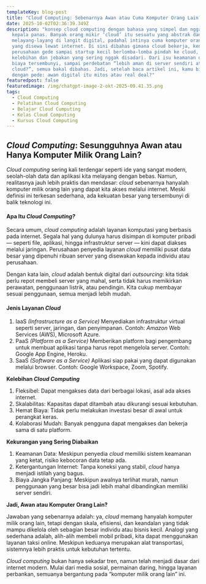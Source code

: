 ```yaml
---
templateKey: blog-post
title: "Cloud Computing: Sebenarnya Awan atau Cuma Komputer Orang Lain?"
date: 2025-10-02T02:36:39.349Z
description: "konsep cloud computing dengan bahasa yang simpel dan nggak bikin
  kepala panas. Banyak orang mikir ‘cloud’ itu sesuatu yang abstrak dan
  melayang-layang di langit digital, padahal intinya cuma komputer orang lain
  yang disewa lewat internet. Di sini dibahas gimana cloud bekerja, kenapa
  perusahaan gede sampai startup kecil berlomba-lomba pindah ke cloud, plus
  kelebihan dan jebakan yang sering nggak disadari. Dari isu keamanan data,
  biaya tersembunyi, sampai perdebatan “lebih aman di server sendiri atau di
  cloud?”, semua bakal dibahas. Jadi, setelah baca artikel ini, kamu bisa jawab
  dengan pede: awan digital itu mitos atau real deal?"
featuredpost: false
featuredimage: /img/chatgpt-image-2-okt-2025-09.41.35.png
tags:
  - Cloud Computing
  - Pelatihan Cloud Computing
  - Belajar Cloud Cumputing
  - Kelas Cloud Computing
  - Kursus Cloud Computing
---
```

## *Cloud Computing*: Sesungguhnya Awan atau Hanya Komputer Milik Orang Lain?

*Cloud computing* sering kali terdengar seperti ide yang sangat modern, seolah-olah data dan aplikasi kita melayang dengan bebas. Namun, realitasnya jauh lebih praktis dan mendasar: *cloud* sebenarnya hanyalah komputer milik orang lain yang dapat kita akses melalui internet. Meski definisi ini terkesan sederhana, ada kekuatan besar yang tersembunyi di balik teknologi ini.

#### Apa Itu *Cloud Computing?*

Secara umum, *cloud computing* adalah layanan komputasi yang berbasis pada internet. Segala hal yang dulunya harus disimpan di komputer pribadi — seperti file, aplikasi, hingga infrastruktur server — kini dapat diakses melalui jaringan. Perusahaan penyedia layanan *cloud* memiliki pusat data besar yang dipenuhi ribuan server yang disewakan kepada individu atau perusahaan.

Dengan kata lain, *cloud* adalah bentuk digital dari *outsourcing*: kita tidak perlu repot membeli server yang mahal, serta tidak harus memikirkan perawatan, penggunaan listrik, atau pendingin. Kita cukup membayar sesuai penggunaan, semua menjadi lebih mudah.

#### Jenis Layanan *Cloud*

1. IaaS *(Infrastructure as a Service)*
   Menyediakan infrastruktur virtual seperti server, jaringan, dan penyimpanan. Contoh: *Amazon* Web Services (AWS), Microsoft Azure.
2. PaaS *(Platform as a Service)*
   Memberikan platform bagi pengembang untuk membuat aplikasi tanpa harus repot mengelola server. Contoh: Google App Engine, Heroku.
3. SaaS *(Software as a Service)*
   Aplikasi siap pakai yang dapat digunakan melalui browser. Contoh: Google Workspace, Zoom, Spotify.

**Kelebihan *Cloud Computing***

1. Fleksibel: Dapat mengakses data dari berbagai lokasi, asal ada akses internet.
2. Skalabilitas: Kapasitas dapat ditambah atau dikurangi sesuai kebutuhan.
3. Hemat Biaya: Tidak perlu melakukan investasi besar di awal untuk perangkat keras.
4. Kolaborasi Mudah: Banyak pengguna dapat mengakses dan bekerja sama di satu platform.

**Kekurangan yang Sering Diabaikan**

1. Keamanan Data: Meskipun penyedia *cloud* memiliki sistem keamanan yang ketat, risiko kebocoran data tetap ada.
2. Ketergantungan Internet: Tanpa koneksi yang stabil, *cloud* hanya menjadi istilah yang bagus.
3. Biaya Jangka Panjang: Meskipun awalnya terlihat murah, namun penggunaan yang besar bisa jadi lebih mahal dibandingkan memiliki server sendiri.

**Jadi, Awan atau Komputer Orang Lain?**

Jawaban yang sebenarnya adalah: ya, *cloud* memang hanyalah komputer milik orang lain, tetapi dengan skala, efisiensi, dan keandalan yang tidak mampu dikelola oleh sebagian besar individu atau bisnis kecil. Analogi yang sederhana adalah, alih-alih membeli mobil pribadi, kita dapat menggunakan layanan taksi online. Meskipun keduanya merupakan alat transportasi, sistemnya lebih praktis untuk kebutuhan tertentu.

*Cloud computing* bukan hanya sekadar tren, namun telah menjadi dasar dari internet modern. Mulai dari media sosial, permainan daring, hingga layanan perbankan, semuanya bergantung pada “komputer milik orang lain” ini.